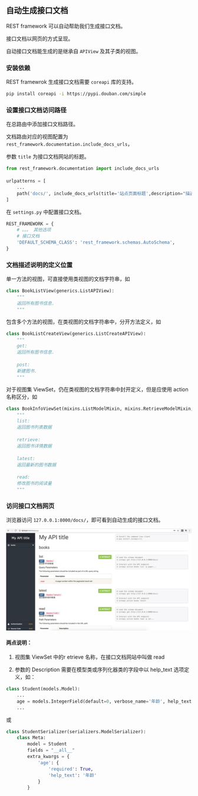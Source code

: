 ## 自动生成接口文档

REST framework 可以自动帮助我们生成接口文档。

接口文档以网页的方式呈现。

自动接口文档能生成的是继承自 `APIView` 及其子类的视图。

### 安装依赖

REST framewrok 生成接口文档需要 `coreapi` 库的支持。

```bash
pip install coreapi -i https://pypi.douban.com/simple
```

### 设置接口文档访问路径

在总路由中添加接口文档路径。

文档路由对应的视图配置为 `rest_framework.documentation.include_docs_urls`，

参数 `title` 为接口文档网站的标题。

```python
from rest_framework.documentation import include_docs_urls

urlpatterns = [
    ...
    path('docs/', include_docs_urls(title='站点页面标题',description="描述信息")),
]
```

在 `settings.py` 中配置接口文档。

```python
REST_FRAMEWORK = {
    # 。。。 其他选项
    # 接口文档
    'DEFAULT_SCHEMA_CLASS': 'rest_framework.schemas.AutoSchema',
}
```

### 文档描述说明的定义位置

单一方法的视图，可直接使用类视图的文档字符串，如

```python
class BookListView(generics.ListAPIView):
    """
    返回所有图书信息.
    """
```

包含多个方法的视图，在类视图的文档字符串中，分开方法定义，如

```python
class BookListCreateView(generics.ListCreateAPIView):
    """
    get:
    返回所有图书信息.

    post:
    新建图书.
    """
```

对于视图集 ViewSet，仍在类视图的文档字符串中封开定义，但是应使用 action 名称区分，如

```python
class BookInfoViewSet(mixins.ListModelMixin, mixins.RetrieveModelMixin, GenericViewSet):
    """
    list:
    返回图书列表数据

    retrieve:
    返回图书详情数据

    latest:
    返回最新的图书数据

    read:
    修改图书的阅读量
    """
```

### 访问接口文档网页

浏览器访问 `127.0.0.1:8000/docs/`，即可看到自动生成的接口文档。

![æ¥å£ææ¡£ç½é¡µ](drf-api-doc.assets/接口文档页面.png)

#### 两点说明：

1. 视图集 ViewSet 中的r etrieve 名称，在接口文档网站中叫做 read

2. 参数的 Description 需要在模型类或序列化器类的字段中以 help_text 选项定义，如：

```python
class Student(models.Model):
    ...
    age = models.IntegerField(default=0, verbose_name='年龄', help_text='年龄')
    ...
```

或

```python
class StudentSerializer(serializers.ModelSerializer):
    class Meta:
        model = Student
        fields = "__all__"
        extra_kwargs = {
            'age': {
                'required': True,
                'help_text': '年龄'
            }
        }
```